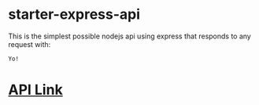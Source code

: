 # starter-express-api

This is the simplest possible nodejs api using express that responds to any request with:

```
Yo!
```

# [API Link](https://happy-turtleneck-shirt-foal.cyclic.app/tasks)

